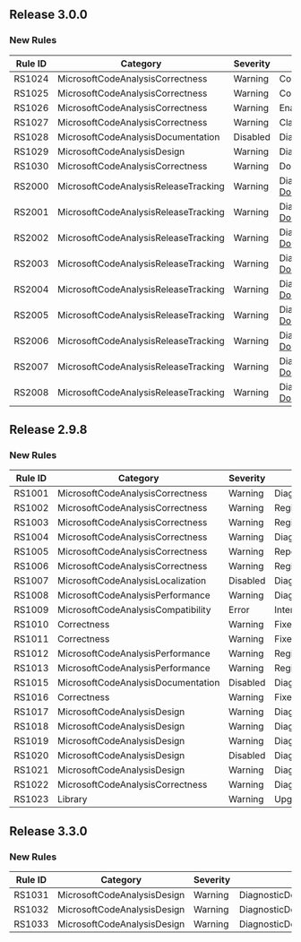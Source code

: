 ## Release 3.0.0

### New Rules
Rule ID | Category | Severity | Notes
--------|----------|----------|-------
RS1024 | MicrosoftCodeAnalysisCorrectness | Warning | CompareSymbolsCorrectlyAnalyzer
RS1025 | MicrosoftCodeAnalysisCorrectness | Warning | ConfigureGeneratedCodeAnalysisAnalyzer
RS1026 | MicrosoftCodeAnalysisCorrectness | Warning | EnableConcurrentExecutionAnalyzer
RS1027 | MicrosoftCodeAnalysisCorrectness | Warning | ClassIsNotDiagnosticAnalyzer
RS1028 | MicrosoftCodeAnalysisDocumentation | Disabled | DiagnosticDescriptorCreationAnalyzer
RS1029 | MicrosoftCodeAnalysisDesign | Warning | DiagnosticDescriptorCreationAnalyzer
RS1030 | MicrosoftCodeAnalysisCorrectness | Warning | DoNotUseCompilationGetSemanticModelAnalyzer
RS2000 | MicrosoftCodeAnalysisReleaseTracking | Warning | DiagnosticDescriptorCreationAnalyzer, [Documentation](https://github.com/dotnet/roslyn-analyzers/blob/main/src/Microsoft.CodeAnalysis.Analyzers/ReleaseTrackingAnalyzers.Help.md)
RS2001 | MicrosoftCodeAnalysisReleaseTracking | Warning | DiagnosticDescriptorCreationAnalyzer, [Documentation](https://github.com/dotnet/roslyn-analyzers/blob/main/src/Microsoft.CodeAnalysis.Analyzers/ReleaseTrackingAnalyzers.Help.md)
RS2002 | MicrosoftCodeAnalysisReleaseTracking | Warning | DiagnosticDescriptorCreationAnalyzer, [Documentation](https://github.com/dotnet/roslyn-analyzers/blob/main/src/Microsoft.CodeAnalysis.Analyzers/ReleaseTrackingAnalyzers.Help.md)
RS2003 | MicrosoftCodeAnalysisReleaseTracking | Warning | DiagnosticDescriptorCreationAnalyzer, [Documentation](https://github.com/dotnet/roslyn-analyzers/blob/main/src/Microsoft.CodeAnalysis.Analyzers/ReleaseTrackingAnalyzers.Help.md)
RS2004 | MicrosoftCodeAnalysisReleaseTracking | Warning | DiagnosticDescriptorCreationAnalyzer, [Documentation](https://github.com/dotnet/roslyn-analyzers/blob/main/src/Microsoft.CodeAnalysis.Analyzers/ReleaseTrackingAnalyzers.Help.md)
RS2005 | MicrosoftCodeAnalysisReleaseTracking | Warning | DiagnosticDescriptorCreationAnalyzer, [Documentation](https://github.com/dotnet/roslyn-analyzers/blob/main/src/Microsoft.CodeAnalysis.Analyzers/ReleaseTrackingAnalyzers.Help.md)
RS2006 | MicrosoftCodeAnalysisReleaseTracking | Warning | DiagnosticDescriptorCreationAnalyzer, [Documentation](https://github.com/dotnet/roslyn-analyzers/blob/main/src/Microsoft.CodeAnalysis.Analyzers/ReleaseTrackingAnalyzers.Help.md)
RS2007 | MicrosoftCodeAnalysisReleaseTracking | Warning | DiagnosticDescriptorCreationAnalyzer, [Documentation](https://github.com/dotnet/roslyn-analyzers/blob/main/src/Microsoft.CodeAnalysis.Analyzers/ReleaseTrackingAnalyzers.Help.md)
RS2008 | MicrosoftCodeAnalysisReleaseTracking | Warning | DiagnosticDescriptorCreationAnalyzer, [Documentation](https://github.com/dotnet/roslyn-analyzers/blob/main/src/Microsoft.CodeAnalysis.Analyzers/ReleaseTrackingAnalyzers.Help.md)


## Release 2.9.8

### New Rules
Rule ID | Category | Severity | Notes
--------|----------|----------|-------
RS1001 | MicrosoftCodeAnalysisCorrectness | Warning | DiagnosticAnalyzerAttributeAnalyzer
RS1002 | MicrosoftCodeAnalysisCorrectness | Warning | RegisterActionAnalyzer
RS1003 | MicrosoftCodeAnalysisCorrectness | Warning | RegisterActionAnalyzer
RS1004 | MicrosoftCodeAnalysisCorrectness | Warning | DiagnosticAnalyzerAttributeAnalyzer
RS1005 | MicrosoftCodeAnalysisCorrectness | Warning | ReportDiagnosticAnalyzer
RS1006 | MicrosoftCodeAnalysisCorrectness | Warning | RegisterActionAnalyzer
RS1007 | MicrosoftCodeAnalysisLocalization | Disabled | DiagnosticDescriptorCreationAnalyzer
RS1008 | MicrosoftCodeAnalysisPerformance | Warning | DiagnosticAnalyzerFieldsAnalyzer
RS1009 | MicrosoftCodeAnalysisCompatibility | Error | InternalImplementationOnlyAnalyzer
RS1010 | Correctness | Warning | FixerWithFixAllAnalyzer
RS1011 | Correctness | Warning | FixerWithFixAllAnalyzer
RS1012 | MicrosoftCodeAnalysisPerformance | Warning | RegisterActionAnalyzer
RS1013 | MicrosoftCodeAnalysisPerformance | Warning | RegisterActionAnalyzer
RS1015 | MicrosoftCodeAnalysisDocumentation | Disabled | DiagnosticDescriptorCreationAnalyzer
RS1016 | Correctness | Warning | FixerWithFixAllAnalyzer
RS1017 | MicrosoftCodeAnalysisDesign | Warning | DiagnosticDescriptorCreationAnalyzer
RS1018 | MicrosoftCodeAnalysisDesign | Warning | DiagnosticDescriptorCreationAnalyzer
RS1019 | MicrosoftCodeAnalysisDesign | Warning | DiagnosticDescriptorCreationAnalyzer
RS1020 | MicrosoftCodeAnalysisDesign | Disabled | DiagnosticDescriptorCreationAnalyzer
RS1021 | MicrosoftCodeAnalysisDesign | Warning | DiagnosticDescriptorCreationAnalyzer
RS1022 | MicrosoftCodeAnalysisCorrectness | Warning | DiagnosticAnalyzerApiUsageAnalyzer
RS1023 | Library | Warning | UpgradeMSBuildWorkspaceAnalyzer

## Release 3.3.0

### New Rules
Rule ID | Category | Severity | Notes
--------|----------|----------|-------
RS1031 | MicrosoftCodeAnalysisDesign | Warning | DiagnosticDescriptorCreationAnalyzer
RS1032 | MicrosoftCodeAnalysisDesign | Warning | DiagnosticDescriptorCreationAnalyzer
RS1033 | MicrosoftCodeAnalysisDesign | Warning | DiagnosticDescriptorCreationAnalyzer
